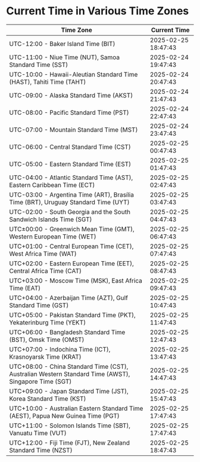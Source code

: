 # Current Time in Various Time Zones

| Time Zone | Current Time |
|-----------|--------------|
| UTC-12:00 - Baker Island Time (BIT) | 2025-02-25 18:47:43 |
| UTC-11:00 - Niue Time (NUT), Samoa Standard Time (SST) | 2025-02-24 19:47:43 |
| UTC-10:00 - Hawaii-Aleutian Standard Time (HAST), Tahiti Time (TAHT) | 2025-02-24 20:47:43 |
| UTC-09:00 - Alaska Standard Time (AKST) | 2025-02-24 21:47:43 |
| UTC-08:00 - Pacific Standard Time (PST) | 2025-02-24 22:47:43 |
| UTC-07:00 - Mountain Standard Time (MST) | 2025-02-24 23:47:43 |
| UTC-06:00 - Central Standard Time (CST) | 2025-02-25 00:47:43 |
| UTC-05:00 - Eastern Standard Time (EST) | 2025-02-25 01:47:43 |
| UTC-04:00 - Atlantic Standard Time (AST), Eastern Caribbean Time (ECT) | 2025-02-25 02:47:43 |
| UTC-03:00 - Argentina Time (ART), Brasília Time (BRT), Uruguay Standard Time (UYT) | 2025-02-25 03:47:43 |
| UTC-02:00 - South Georgia and the South Sandwich Islands Time (SGT) | 2025-02-25 04:47:43 |
| UTC±00:00 - Greenwich Mean Time (GMT), Western European Time (WET) | 2025-02-25 06:47:43 |
| UTC+01:00 - Central European Time (CET), West Africa Time (WAT) | 2025-02-25 07:47:43 |
| UTC+02:00 - Eastern European Time (EET), Central Africa Time (CAT) | 2025-02-25 08:47:43 |
| UTC+03:00 - Moscow Time (MSK), East Africa Time (EAT) | 2025-02-25 09:47:43 |
| UTC+04:00 - Azerbaijan Time (AZT), Gulf Standard Time (GST) | 2025-02-25 10:47:43 |
| UTC+05:00 - Pakistan Standard Time (PKT), Yekaterinburg Time (YEKT) | 2025-02-25 11:47:43 |
| UTC+06:00 - Bangladesh Standard Time (BST), Omsk Time (OMST) | 2025-02-25 12:47:43 |
| UTC+07:00 - Indochina Time (ICT), Krasnoyarsk Time (KRAT) | 2025-02-25 13:47:43 |
| UTC+08:00 - China Standard Time (CST), Australian Western Standard Time (AWST), Singapore Time (SGT) | 2025-02-25 14:47:43 |
| UTC+09:00 - Japan Standard Time (JST), Korea Standard Time (KST) | 2025-02-25 15:47:43 |
| UTC+10:00 - Australian Eastern Standard Time (AEST), Papua New Guinea Time (PGT) | 2025-02-25 17:47:43 |
| UTC+11:00 - Solomon Islands Time (SBT), Vanuatu Time (VUT) | 2025-02-25 17:47:43 |
| UTC+12:00 - Fiji Time (FJT), New Zealand Standard Time (NZST) | 2025-02-25 18:47:43 |
